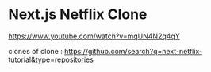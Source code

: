 # Next.js Netflix Clone

https://www.youtube.com/watch?v=mqUN4N2q4qY


clones of clone : https://github.com/search?q=next-netflix-tutorial&type=repositories
